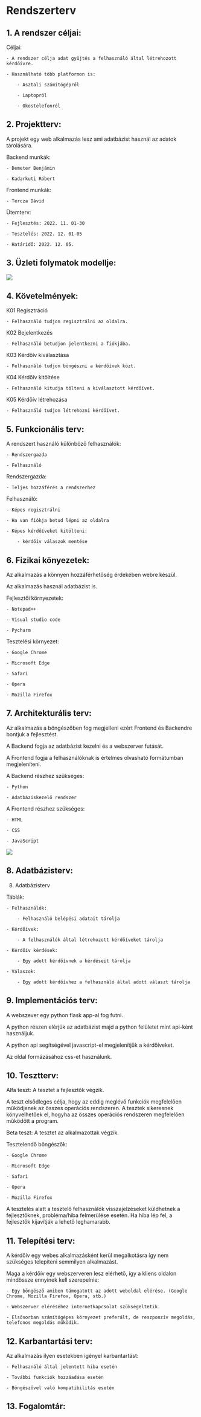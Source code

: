 # Rendszerterv

## 1. A rendszer céljai:

Céljai:

    - A rendszer célja adat gyüjtés a felhasználó által létrehozott kérdőívre.

    - Használható több platformon is:

        - Asztali számítógépről

        - Laptopról

        - Okostelefonról

## 2. Projektterv:

A projekt egy web alkalmazás lesz ami adatbázist használ az adatok tárolására.

Backend munkák:

    - Demeter Benjámin

    - Kadarkuti Róbert

Frontend munkák:

    - Tercza Dávid

Ütemterv:

    - Fejlesztés: 2022. 11. 01-30

    - Tesztelés: 2022. 12. 01-05

    - Határidő: 2022. 12. 05.

## 3. Üzleti folymatok modellje:

![](uzletifolymatokmodellje.png)

## 4. Követelmények:

K01 Regisztráció

    - Felhasználó tudjon regisztrálni az oldalra.

K02 Bejelentkezés

    - Felhasználó betudjon jelentkezni a fiókjába.

K03 Kérdőív kiválasztása

    - Felhasználó tudjon böngészni a kérdőívek közt.

K04 Kérdőív kitöltése

    - Felhasználó kitudja tölteni a kiválasztott kérdőívet.

K05 Kérdőív létrehozása

    - Felhasználó tudjon létrehozni kérdőívet.

## 5. Funkcionális terv:
A rendszert használó különböző felhasználók:

    - Rendszergazda

    - Felhasználó

Rendszergazda:

    - Teljes hozzáférés a rendszerhez

Felhasználó:

    - Képes regisztrálni

    - Ha van fiókja betud lépni az oldalra

    - Képes kérdőíveket kitölteni:

        - kérdőív válaszok mentése
## 6. Fizikai könyezetek:

Az alkalmazás a könnyen hozzáférhetőség érdekében webre készül.

Az alkalmazás használ adatbázist is.

Fejlesztői környezetek:

    - Notepad++

    - Visual studio code

    - Pycharm

Tesztelési környezet:

    - Google Chrome

    - Microsoft Edge

    - Safari

    - Opera

    - Mozilla Firefox

## 7. Architekturális terv:

Az alkalmazás a böngészőben fog megjelleni ezért Frontend és Backendre bontjuk a fejlesztést.

A Backend fogja az adatbázist kezelni és a webszerver futását.

A Frontend fogja a felhasználóknak is értelmes olvasható formátumban megjeleníteni.

A Backend részhez szükséges:

    - Python

    - Adatbáziskezelő rendszer

A Frontend részhez szükséges:

    - HTML

    - CSS

    - JavaScript
    
   ![](architekruralisterv.png)

## 8. Adatbázisterv:

8. Adatbázisterv

Táblák:

    - Felhasználók:

        - Felhasználó belépési adatait tárolja

    - Kérdőívek:

        - A felhasználók által létrehozott kérdőíveket tárolja

    - Kérdőív kérdések:

        - Egy adott kérdőívnek a kérdéseit tárolja

    - Válaszok:

        - Egy adott kérdőívhez a felhasználó által adott választ tárolja
       
       

## 9. Implementációs terv:

A webszever egy python flask app-al fog futni.

A python részen elérjük az adatbázist majd a python felületet mint api-ként használjuk.

A python api segítségével javascript-el megjelenítjük a kérdőíveket.

Az oldal formázásához css-et használunk.

## 10. Tesztterv:

Alfa teszt: A tesztet a fejlesztők végzik.

A teszt elsődleges célja, hogy az eddig meglévő funkciók megfelelően működjenek az összes operációs rendszeren. A tesztek sikeresnek könyvelhetőek el, hogyha az összes operációs rendszeren megfelelően működött a program.

Beta teszt: A tesztet az alkalmazottak végzik.

Tesztelendő böngészők:

    - Google Chrome

    - Microsoft Edge

    - Safari

    - Opera

    - Mozilla Firefox

A tesztelés alatt a tesztelő felhasználók visszajelzéseket küldhetnek a fejlesztőknek, probléma/hiba felmerülése esetén. Ha hiba lép fel, a fejlesztők kijavítják a lehető leghamarabb.

## 11. Telepítési terv:

A kérdőív egy webes alkalmazásként kerül megalkotásra így nem szükséges telepíteni semmilyen alkalmazást.

Maga a kérdőív egy webszerveren lesz elérhető, így a kliens oldalon mindössze ennyinek kell szerepelnie:

    - Egy böngésző amiben támogatott az adott weboldal elérése. (Google Chrome, Mozilla Firefox, Opera, stb.)

    - Webszerver eléréséhez internetkapcsolat szükségeltetik.

    - Elsősorban számítógépes környezet preferált, de reszponzív megoldás, telefonos megoldás működik.

## 12. Karbantartási terv:

Az alkalmazás ilyen esetekben igényel karbantartást:

    - Felhasználó által jelentett hiba esetén

    - További funkciók hozzáadása esetén

    - Böngészővel való kompatibilitás esetén

## 13. Fogalomtár:

